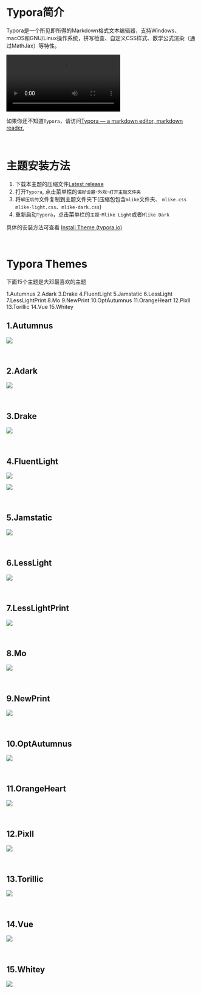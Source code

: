 

# Typora简介

Typora是一个所见即所得的Markdown格式文本编辑器，支持Windows、macOS和GNU/Linux操作系统，拼写检查、自定义CSS样式、数学公式渲染（通过MathJax）等特性。

![](img/typora1.mp4)

如果你还不知道`Typora`，请访问[Typora — a markdown editor, markdown reader.](https://typora.io/)

<br>

# 主题安装方法

1. 下载本主题的压缩文件[Latest release](https://github.com/AntonVanke/typora-mlike-theme/releases/latest)
2. 打开`Typora`, 点击菜单栏的`偏好设置`-`外观`-`打开主题文件夹`
3. 将`解压后的`文件复制到主题文件夹下(压缩包包含`mlike`文件夹、 `mlike.css` `mlike-light.css`、`mlike-dark.css`)
4. 重新启动`Typora`，点击菜单栏的`主题`-`Mlike Light`或者`Mlike Dark`

具体的安装方法可查看 [Install Theme (typora.io)](https://theme.typora.io/doc/Install-Theme/)

<br>

# Typora Themes 

下面15个主题是大邓最喜欢的主题

1.Autumnus
2.Adark
3.Drake
4.FluentLight
5.Jamstatic
6.LessLight
7.LessLightPrint
8.Mo
9.NewPrint
10.OptAutumnus
11.OrangeHeart
12.PixII
13.Torillic
14.Vue
15.Whitey


## 1.Autumnus

![](img/autumnus.png)

<br>

## 2.Adark

![](img/adark.png)

<br>

## 3.Drake

![](img/drake.png)

<br>

## 4.FluentLight

![](img/fluentlight.png)

![](img/escaping.png)

<br>

## 5.Jamstatic

![](img/jamstatic.png)

<br>

## 6.LessLight

![](img/LessLight.png)

<br>

## 7.LessLightPrint

![](img/LessLightPrint.png)

<br>

## 8.Mo

![](img/Mo.png)

<br>

## 9.NewPrint

![](img/newprint.png)

<br>

## 10.OptAutumnus

![](img/optAutumnus.png)

<br>

## 11.OrangeHeart

![](img/orangeheart.png)

<br>

## 12.PixII

![](img/PixII.png)

<br>



## 13.Torillic

![](img/Torillic.png)

<br>



## 14.Vue

![](img/vue.png)

<br>



## 15.Whitey

![](img/whitey.png)

<br>
